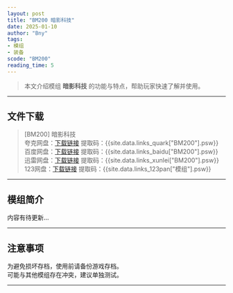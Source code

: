 ```yaml
---
layout: post
title: "BM200 暗影科技"
date: 2025-01-10
author: "Bny"
tags: 
- 模组
- 装备
scode: "BM200"
reading_time: 5
---
```


> 本文介绍模组 **暗影科技** 的功能与特点，帮助玩家快速了解并使用。

---

## 文件下载

> [BM200] 暗影科技  
夸克网盘：[下载链接]({{site.data.links_quark["BM200"].url}}) 提取码：{{site.data.links_quark["BM200"].psw}}  
百度网盘：[下载链接]({{site.data.links_baidu["BM200"].url}}) 提取码：{{site.data.links_baidu["BM200"].psw}}  
迅雷网盘：[下载链接]({{site.data.links_xunlei["BM200"].url}}) 提取码：{{site.data.links_xunlei["BM200"].psw}}  
123网盘：[下载链接]({{site.data.links_123pan["模组"].url}}) 提取码：{{site.data.links_123pan["模组"].psw}}  

---

## 模组简介

>  
内容有待更新...  

---

## 注意事项

>  
为避免损坏存档，使用前请备份游戏存档。  
可能与其他模组存在冲突，建议单独测试。  

---

